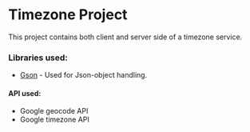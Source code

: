 # Timezone Project

This project contains both client and server side of a timezone service.



### Libraries used:

* [Gson](https://github.com/google/gson) - Used for Json-object handling.
    
    
#### API used:

* Google geocode API
* Google timezone API
